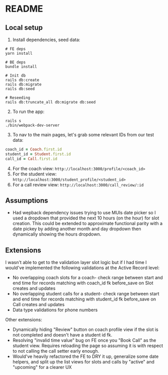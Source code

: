 # README

## Local setup
1. Install dependencies, seed data:
```
# FE deps
yarn install

# BE deps
bundle install

# Init db
rails db:create
rails db:migrate
rails db:seed

# Reseeding
rails db:truncate_all db:migrate db:seed
```
2. To run the app:
```
rails s
./bin/webpack-dev-server
```
3. To nav to the main pages, let's grab some relevant IDs from our test data:
```ruby
coach_id = Coach.first.id
student_id = Student.first.id
call_id = Call.first.id
```
4. For the coach view: `http://localhost:3000/profile/<coach_id>`
5. For the student view: `http://localhost:3000/student_profile/<student_id>`
6. For a call review view: `http://localhost:3000/call_review/:id`

## Assumptions
- Had wepback dependency issues trying to use MUIs date picker so I used a dropdown that provided the next 10 hours (on the hour) for slot creation. This could be extended to approximate functional parity with a date pickey by adding another month and day dropdown then dynamically showing the hours dropdown.

## Extensions
I wasn't able to get to the validation layer slot logic but if I had time I would've implemented the following validations at the Active Record level:
- No overlapping coach slots for a coach- check range between start and end time for records matching with coach_id fk before_save on Slot creates and updates
- No overlapping student calls for a student- check range between start and end time for records matching with student_id fk before_save on Call creates and updates
- Data type validations for phone numbers

Other extensions:
- Dynamically hiding "Review" button on coach profile view if the slot is not completed and doesn't have a student id fk.
- Resolving "invalid time value" bug on FE once you "Book Call" as the student view. Requires reloading the page so assuming it is with respect to not calling the call setter early enough.
- Would've heavily refactored the FE to DRY it up, generalize some date helpers, and split up the list views for slots and calls by "active" and "upcoming" for a clearer UX

